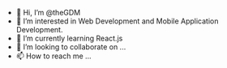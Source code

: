 - 👋 Hi, I’m @theGDM
- 👀 I’m interested in Web Development and Mobile Application Development.
- 🌱 I’m currently learning React.js
- 💞️ I’m looking to collaborate on ...
- 📫 How to reach me ...

<!---
theGDM/theGDM is a ✨ special ✨ repository because its `README.md` (this file) appears on your GitHub profile.
You can click the Preview link to take a look at your changes.
--->
